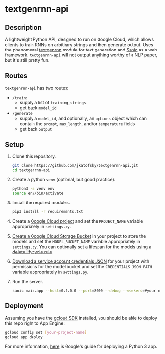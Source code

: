 # textgenrnn-api

## Description

A lightweight Python API, designed to run on Google Cloud, which allows clients to train RNNs on arbitirary strings and then generate output. Uses the phenomenal [textgenrnn](https://github.com/minimaxir/textgenrnn) module for text generation and [Sanic](https://github.com/huge-success/sanic) as a web framework. `textgenrnn-api` will not output anything worthy of a NLP paper, but it's still pretty fun.

## Routes

`textgenrnn-api` has two routes:

- `/train`:
  - supply a list of `training_strings`
  - get back `model_id`
- `/generate`:
  - supply a `model_id`, and optionally, an `options` object which can contain the `prompt`, `max_length`, and/or `temperature` fields
  - get back `output`

## Setup

1. Clone this repository.

   ```bash
   git clone https://github.com/jkatofsky/textgenrnn-api.git
   cd textgenrnn-api
   ```

2. Create a python `venv` (optional, but good practice).

   ```bash
   python3 -m venv env
   source env/bin/activate
   ```

3. Install the required modules.

   ```bash
   pip3 install -r requirements.txt
   ```

4. Create a [Google Cloud project](https://cloud.google.com/resource-manager/docs/creating-managing-projects) and set the `PROJECT_NAME` variable appropriately in `settings.py`.
5. [Create a Google Cloud Storage Bucket](https://cloud.google.com/storage/docs/creating-buckets#storage-create-bucket-console) in your project to store the models and set the `MODEL_BUCKET_NAME` variable appropriately in `settings.py`. You can optionally set a lifespan for the models using a [delete  lifycycle rule](https://cloud.google.com/storage/docs/lifecycle?_ga=2.24563129.-2066692002.1593836412#delete).
6. [Download a service account credentials JSON](https://cloud.google.com/storage/docs/reference/libraries#setting_up_authentication) for your project with permissions for the model bucket and set the `CREDENTIALS_JSON_PATH` variable appropriately in `settings.py`.

7. Run the server.

   ```bash
   sanic main.app --host=0.0.0.0 --port=8000 --debug --workers=#your number of CPU cores
   ```

## Deployment

Assuming you have the [gcloud SDK](https://cloud.google.com/sdk/install) installed, you should be able to deploy this repo right to App Engine:

```bash
gcloud config set [your-project-name]
gcloud app deploy
```

For more information, [here](https://cloud.google.com/appengine/docs/standard/python3/building-app) is Google's guide for deploying a Python 3 app.
